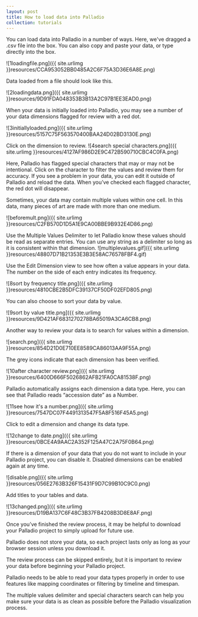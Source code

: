 ```yaml
---
layout: post
title: How to load data into Palladio
collection: tutorials
---
```



You can load data into Palladio in a number of ways.
Here, we've dragged a .csv file into the box. You can also copy and paste your data, or type directly into the box.

![1loadingfile.png]({{ site.urlimg }}resources/CCA953052BB0485A2C6F75A3D36E6A8E.png)



Data loaded from a file should look like this.

![2loadingdata.png]({{ site.urlimg }}resources/9D91FDA048353B3B13A2C97B1EE3EAD0.png)



When your data is initially loaded into Palladio, you may see a number of your data dimensions flagged for review with a red dot.

![3initiallyloaded.png]({{ site.urlimg }}resources/5157C75F563570400BAA24D02BD3130E.png)



Click on the dimension to review.
![4search special characters.png]({{ site.urlimg }}resources/4127AF986D2E9C472B590710CBC4C0FA.png)



Here, Palladio has flagged special characters that may or may not be intentional. Click on the character to filter the values and review them for accuracy. If you see a problem in your data, you can edit it outside of Palladio and reload the data. When you’ve checked each flagged character, the red dot will disappear. 


Sometimes, your data may contain multiple values within one cell.
In this data, many pieces of art are made with more than one medium.

![beforemult.png]({{ site.urlimg }}resources/C2FB570D1D5A1E9CA00BBE9B932E4D86.png)



Use the Multiple Values Delimiter to let Palladio know these values should be read as separate entries. You can use any string as a delimiter so long as it is consistent within that dimension.
![multiplevalues.gif]({{ site.urlimg }}resources/48807D71B21353E3B3E58AC76578FBF4.gif)



Use the Edit Dimension view to see how often a value appears in your data.
The number on the side of each entry indicates its frequency.

![8sort by frequency title.png]({{ site.urlimg }}resources/4810CBE2B5DFC39137CF50DF02EFD805.png)



You can also choose to sort your data by value.

![9sort by value title.png]({{ site.urlimg }}resources/9D421AF6831270278BA65019A3CA6CB8.png)



Another way to review your data is to search for values within a dimension.

![search.png]({{ site.urlimg }}resources/854D21D0E710EE8589CA86013AA9F55A.png)



The grey icons indicate that each dimension has been verified.

![10after character review.png]({{ site.urlimg }}resources/6400D666F5026862AFB21FA0CA81538F.png)



Palladio automatically assigns each dimension a data type.
Here, you can see that Palladio reads “accession date” as a Number. 

![11see how it's a number.png]({{ site.urlimg }}resources/7547DC07F4491313547F5A8F516F45A5.png)



Click to edit a dimension and change its data type. 

![12change to date.png]({{ site.urlimg }}resources/0BCE4A9AAC2A352F125A47C2A75F0B64.png)



If there is a dimension of your data that you do not want to include in your Palladio project, you can disable it. 
Disabled dimensions can be enabled again at any time. 

![disable.png]({{ site.urlimg }}resources/056E2763B326F15431F9D7C99B10C9C0.png)



Add titles to your tables and data.

![13changed.png]({{ site.urlimg }}resources/D19BA137C6F48C3B37FB4208B3D8E8AF.png) 



Once you’ve finished the review process, it may be helpful to download your Palladio project to simply upload for future use.

Palladio does not store your data, so each project lasts only as long as your browser session unless you download it. 


The review process can be skipped entirely, but it is important to review your data before beginning your Palladio project. 

Palladio needs to be able to read your data types properly in order to use features like mapping coordinates or filtering by timeline and timespan. 

The multiple values delimiter and special characters search can help you make sure your data is as clean as possible before the Palladio visualization process. 


